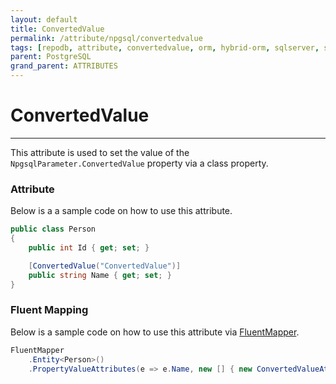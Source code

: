 ```yaml
---
layout: default
title: ConvertedValue
permalink: /attribute/npgsql/convertedvalue
tags: [repodb, attribute, convertedvalue, orm, hybrid-orm, sqlserver, sqlite, mysql, postgresql]
parent: PostgreSQL
grand_parent: ATTRIBUTES
---
```


# ConvertedValue

---

This attribute is used to set the value of the `NpgsqlParameter.ConvertedValue` property via a class property.

### Attribute

Below is a a sample code on how to use this attribute.

```csharp
public class Person
{
    public int Id { get; set; }

    [ConvertedValue("ConvertedValue")]
    public string Name { get; set; }
}
```

### Fluent Mapping

Below is a sample code on how to use this attribute via [FluentMapper](/mapper/fluentmapper).

```csharp
FluentMapper
    .Entity<Person>()
    .PropertyValueAttributes(e => e.Name, new [] { new ConvertedValueAttribute("ConvertedValue") })
```